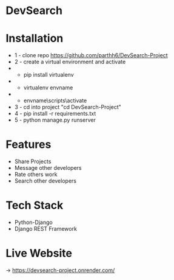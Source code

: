 # DevSearch

# Installation
* 1 - clone repo https://github.com/parthh6/DevSearch-Project
* 2 - create a virtual environment and activate
*  - pip install virtualenv
*  - virtualenv envname
*  - envname\scripts\activate
* 3 - cd into project "cd DevSearch-Project"
* 4 - pip install -r requirements.txt
* 5 - python manage.py runserver

# Features
* Share Projects
* Message other developers
* Rate others work
* Search other developers

# Tech Stack
* Python-Django
* Django REST Framework

# Live Website
-> https://devsearch-project.onrender.com/


